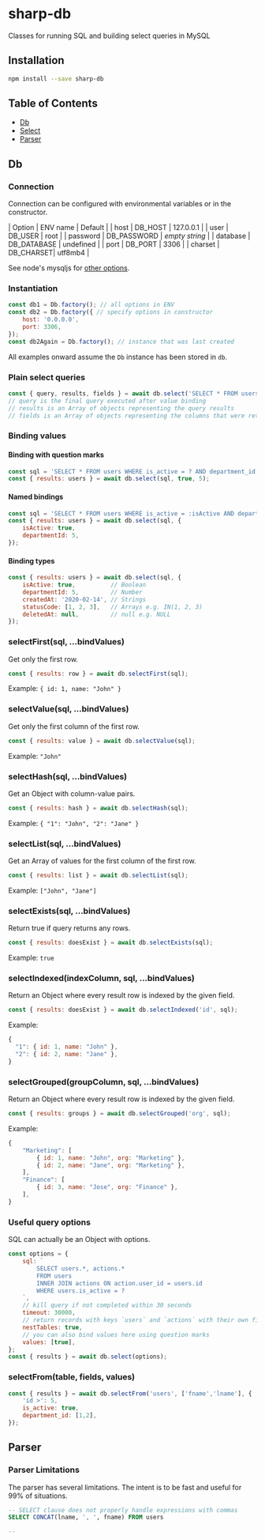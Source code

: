 # sharp-db

Classes for running SQL and building select queries in MySQL

## Installation

```bash
npm install --save sharp-db
```

## Table of Contents

* [Db](#db)
* [Select](#select)
* [Parser](#parser)

## Db

### Connection

Connection can be configured with environmental variables or in the constructor.

| Option | ENV name | Default |
| host | DB_HOST | 127.0.0.1 |
| user | DB_USER | root |
| password | DB_PASSWORD | _empty string_ |
| database | DB_DATABASE | undefined |
| port | DB_PORT | 3306 |
| charset | DB_CHARSET| utf8mb4 |

See node's mysqljs for [other options](https://github.com/mysqljs/mysql#connection-options).

### Instantiation

```js
const db1 = Db.factory(); // all options in ENV
const db2 = Db.factory({ // specify options in constructor
    host: '0.0.0.0',
    port: 3306,
});
const db2Again = Db.factory(); // instance that was last created
```

All examples onward assume the `Db` instance has been stored in `db`.

### Plain select queries

```js
const { query, results, fields } = await db.select('SELECT * FROM users');
// query is the final query executed after value binding
// results is an Array of objects representing the query results
// fields is an Array of objects representing the columns that were returned
```

### Binding values

#### Binding with question marks

```js
const sql = 'SELECT * FROM users WHERE is_active = ? AND department_id = ?';
const { results: users } = await db.select(sql, true, 5);
```

#### Named bindings

```js
const sql = 'SELECT * FROM users WHERE is_active = :isActive AND department_id = :departmentId';
const { results: users } = await db.select(sql, {
    isActive: true,
    departmentId: 5,
});
```

#### Binding types

```js
const { results: users } = await db.select(sql, {
    isActive: true,          // Boolean
    departmentId: 5,         // Number
    createdAt: '2020-02-14', // Strings
    statusCode: [1, 2, 3],   // Arrays e.g. IN(1, 2, 3)
    deletedAt: null,         // null e.g. NULL
});
```

### selectFirst(sql, ...bindValues)

Get only the first row.

```js
const { results: row } = await db.selectFirst(sql);
```

Example: `{ id: 1, name: "John" }`

### selectValue(sql, ...bindValues)

Get only the first column of the first row.

```js
const { results: value } = await db.selectValue(sql);
```

Example: `"John"`

### selectHash(sql, ...bindValues)

Get an Object with column-value pairs.

```js
const { results: hash } = await db.selectHash(sql);
```

Example: `{ "1": "John", "2": "Jane" }`

### selectList(sql, ...bindValues)

Get an Array of values for the first column of the first row.

```js
const { results: list } = await db.selectList(sql);
```

Example: `["John", "Jane"]`

### selectExists(sql, ...bindValues)

Return true if query returns any rows.

```js
const { results: doesExist } = await db.selectExists(sql);
```

Example: `true`

### selectIndexed(indexColumn, sql, ...bindValues)

Return an Object where every result row is indexed by the given field.

```js
const { results: doesExist } = await db.selectIndexed('id', sql);
```

Example:
```js
{
  "1": { id: 1, name: "John" },
  "2": { id: 2, name: "Jane" },
}
```

### selectGrouped(groupColumn, sql, ...bindValues)

Return an Object where every result row is indexed by the given field.

```js
const { results: groups } = await db.selectGrouped('org', sql);
```

Example:
```js
{
    "Marketing": [
        { id: 1, name: "John", org: "Marketing" },
        { id: 2, name: "Jane", org: "Marketing" },
    ],
    "Finance": [
        { id: 3, name: "Jose", org: "Finance" },
    ],
}
```

### Useful query options

SQL can actually be an Object with options.

```js
const options = {
    sql: `
        SELECT users.*, actions.*
        FROM users
        INNER JOIN actions ON action.user_id = users.id
        WHERE users.is_active = ?
    `,
    // kill query if not completed within 30 seconds
    timeout: 30000,
    // return records with keys `users` and `actions` with their own fields nested underneath
    nestTables: true,
    // you can also bind values here using question marks
    values: [true],
};
const { results } = await db.select(options);
```

### selectFrom(table, fields, values)

```js
const { results } = await db.selectFrom('users', ['fname','lname'], {
    'id >': 5,
    is_active: true,
    department_id: [1,2],
});
```


## Parser

### Parser Limitations

The parser has several limitations.
The intent is to be fast and useful for 99% of situations.

```sql
-- SELECT clause does not properly handle expressions with commas
SELECT CONCAT(lname, ', ', fname) FROM users

--
```
